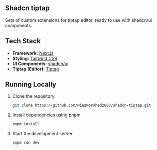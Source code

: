 ## Shadcn tiptap

Sets of custom extensions for tiptap editor, ready to use with shadcn/ui components.


## Tech Stack

- **Framework:** [Next.js](https://nextjs.org)
- **Styling:** [Tailwind CSS](https://tailwindcss.com)
- **UI Components:** [shadcn/ui](https://ui.shadcn.com)
- **Tiptap (Editor):** [Tiptap](https://tiptap.dev)

## Running Locally

1. Clone the repository

   ```bash
   git clone https://github.com/NiazMorshed2007/shadcn-tiptap.git
   ```

2. Install dependencies using pnpm

   ```bash
   pnpm install
   ```

3. Start the development server

   ```bash
   pnpm run dev
   ```
